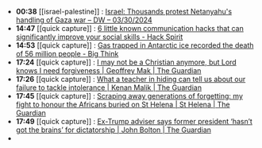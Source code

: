 - **00:38** [[israel-palestine]] : [Israel: Thousands protest Netanyahu's handling of Gaza war – DW – 03/30/2024](https://www.dw.com/en/israel-thousands-protest-netanyahus-handling-of-gaza-war/a-68706121 "Israel: Thousands protest Netanyahu's handling of Gaza war – DW – 03/30/2024")
- **14:47** [[quick capture]] : [6 little known communication hacks that can significantly improve your social skills - Hack Spirit](https://hackspirit.com/little-known-communication-hacks-that-can-significantly-improve-your-social-skills/ "6 little known communication hacks that can significantly improve your social skills - Hack Spirit")
- **14:53** [[quick capture]] : [Gas trapped in Antarctic ice recorded the death of 56 million people - Big Think](https://bigthink.com/the-past/antarctic-ice-colonization/ "Gas trapped in Antarctic ice recorded the death of 56 million people - Big Think")
- **17:24** [[quick capture]] : [I may not be a Christian anymore, but Lord knows I need forgiveness | Geoffrey Mak | The Guardian](https://www.theguardian.com/commentisfree/2024/mar/31/christian-forgiveness-easter "I may not be a Christian anymore, but Lord knows I need forgiveness | Geoffrey Mak | The Guardian")
- **17:26** [[quick capture]] : [What a teacher in hiding can tell us about our failure to tackle intolerance | Kenan Malik | The Guardian](https://www.theguardian.com/commentisfree/2024/mar/31/batley-school-what-teacher-in-hiding-can-tell-us-about-our-failure-to-tackle-intolerance "What a teacher in hiding can tell us about our failure to tackle intolerance | Kenan Malik | The Guardian")
- **17:45** [[quick capture]] : [Scraping away generations of forgetting: my fight to honour the Africans buried on St Helena | St Helena | The Guardian](https://www.theguardian.com/world/2024/mar/27/scraping-away-generations-of-forgetting-my-fight-to-honour-the-africans-buried-on-st-helena "Scraping away generations of forgetting: my fight to honour the Africans buried on St Helena | St Helena | The Guardian")
- **17:49** [[quick capture]] : [Ex-Trump adviser says former president ‘hasn’t got the brains’ for dictatorship | John Bolton | The Guardian](https://www.theguardian.com/us-news/2024/mar/30/john-bolton-donald-trump-dictatorship "Ex-Trump adviser says former president ‘hasn’t got the brains’ for dictatorship | John Bolton | The Guardian")
-
